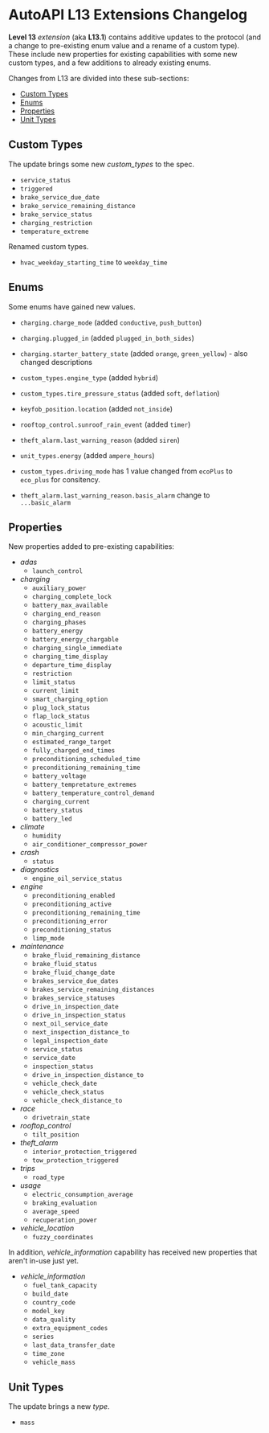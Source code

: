 # AutoAPI L13 Extensions Changelog

**Level 13** _extension_ (aka **L13.1**) contains additive updates to the protocol (and a change to pre-existing enum value and a rename of a custom type).  
These include new properties for existing capabilities with some new custom types, and a few additions to already existing enums.

Changes from L13 are divided into these sub-sections:  

* [Custom Types](#custom-types)
* [Enums](#enums)
* [Properties](#properties)
* [Unit Types](#unit-types)


## Custom Types

The update brings some new *custom_types* to the spec.  

- `service_status`
- `triggered`
- `brake_service_due_date`
- `brake_service_remaining_distance`
- `brake_service_status`
- `charging_restriction`
- `temperature_extreme`

Renamed custom types.

- `hvac_weekday_starting_time` to `weekday_time`

## Enums

Some enums have gained new values.  

- `charging.charge_mode` (added `conductive`, `push_button`)
- `charging.plugged_in` (added `plugged_in_both_sides`)
- `charging.starter_battery_state` (added `orange`, `green_yellow`) - also changed descriptions
- `custom_types.engine_type` (added `hybrid`)
- `custom_types.tire_pressure_status` (added `soft`, `deflation`)
- `keyfob_position.location` (added `not_inside`)
- `rooftop_control.sunroof_rain_event` (added `timer`)
- `theft_alarm.last_warning_reason` (added `siren`)
- `unit_types.energy` (added `ampere_hours`)

- `custom_types.driving_mode` has 1 value changed from `ecoPlus` to `eco_plus` for consitency.
- `theft_alarm.last_warning_reason.basis_alarm` change to `...basic_alarm`

## Properties

New properties added to pre-existing capabilities:

- _adas_
  - `launch_control`
- _charging_
  - `auxiliary_power`
  - `charging_complete_lock`
  - `battery_max_available`
  - `charging_end_reason`
  - `charging_phases`
  - `battery_energy`
  - `battery_energy_chargable`
  - `charging_single_immediate`
  - `charging_time_display`
  - `departure_time_display`
  - `restriction`
  - `limit_status`
  - `current_limit`
  - `smart_charging_option`
  - `plug_lock_status`
  - `flap_lock_status`
  - `acoustic_limit`
  - `min_charging_current`
  - `estimated_range_target`
  - `fully_charged_end_times`
  - `preconditioning_scheduled_time`
  - `preconditioning_remaining_time`
  - `battery_voltage`
  - `battery_tempretature_extremes`
  - `battery_temperature_control_demand`
  - `charging_current`
  - `battery_status`
  - `battery_led`
- _climate_
  - `humidity`
  - `air_conditioner_compressor_power`
- _crash_
  - `status`
- _diagnostics_
  - `engine_oil_service_status`
- _engine_
  - `preconditioning_enabled`
  - `preconditioning_active`
  - `preconditioning_remaining_time`
  - `preconditioning_error`
  - `preconditioning_status`
  - `limp_mode`
- _maintenance_
  - `brake_fluid_remaining_distance`
  - `brake_fluid_status`
  - `brake_fluid_change_date`
  - `brakes_service_due_dates`
  - `brakes_service_remaining_distances`
  - `brakes_service_statuses`
  - `drive_in_inspection_date`
  - `drive_in_inspection_status`
  - `next_oil_service_date`
  - `next_inspection_distance_to`
  - `legal_inspection_date`
  - `service_status`
  - `service_date`
  - `inspection_status`
  - `drive_in_inspection_distance_to`
  - `vehicle_check_date`
  - `vehicle_check_status`
  - `vehicle_check_distance_to`
- _race_
  - `drivetrain_state`
- *rooftop_control*
  - `tilt_position`
- *theft_alarm*
  - `interior_protection_triggered`
  - `tow_protection_triggered`
- _trips_
  - `road_type`
- _usage_
  - `electric_consumption_average`
  - `braking_evaluation`
  - `average_speed`
  - `recuperation_power`
- *vehicle_location*
  - `fuzzy_coordinates`

In addition, *vehicle_information* capability has received new properties that aren't in-use just yet.

- *vehicle_information*
  - `fuel_tank_capacity`
  - `build_date`
  - `country_code`
  - `model_key`
  - `data_quality`
  - `extra_equipment_codes`
  - `series`
  - `last_data_transfer_date`
  - `time_zone`
  - `vehicle_mass`

## Unit Types

The update brings a new *type*.

- `mass`
